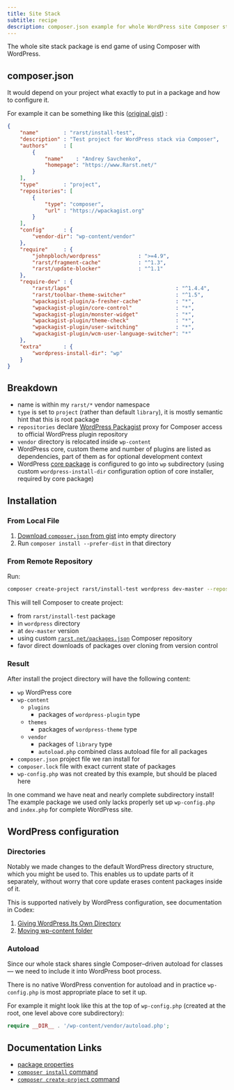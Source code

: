 ```yaml
---
title: Site Stack
subtitle: recipe
description: composer.json example for whole WordPress site Composer stack
---
```


The whole site stack package is end game of using Composer with WordPress.

## composer.json

It would depend on your project what exactly to put in a package and how to configure it. 

For example it can be something like this ([original gist](https://gist.github.com/Rarst/5300767)) :

```json
{
    "name"        : "rarst/install-test",
    "description" : "Test project for WordPress stack via Composer",
    "authors"     : [
        {
            "name"    : "Andrey Savchenko",
            "homepage": "https://www.Rarst.net/"
        }
    ],
    "type"        : "project",
    "repositories": [
        {
            "type": "composer",
            "url" : "https://wpackagist.org"
        }
    ],
    "config"      : {
        "vendor-dir": "wp-content/vendor"
    },
    "require"     : {
        "johnpbloch/wordpress"            : ">=4.9",
        "rarst/fragment-cache"            : "^1.3",
        "rarst/update-blocker"            : "^1.1"
    },
    "require-dev" : {
        "rarst/laps"                                  : "^1.4.4",
        "rarst/toolbar-theme-switcher"                : "^1.5",
        "wpackagist-plugin/a-fresher-cache"           : "*",
        "wpackagist-plugin/core-control"              : "*",
        "wpackagist-plugin/monster-widget"            : "*",
        "wpackagist-plugin/theme-check"               : "*",
        "wpackagist-plugin/user-switching"            : "*",
        "wpackagist-plugin/wcm-user-language-switcher": "*"
    },
    "extra"       : {
        "wordpress-install-dir": "wp"
    }
}
```

## Breakdown

 - name is within my `rarst/*` vendor namespace
 - `type` is set to `project` (rather than default `library`), it is mostly semantic hint that this is root package
 - `repositories` declare [WordPress Packagist](http://wpackagist.org/) proxy for Composer access to official WordPress plugin repository
 - `vendor` directory is relocated inside `wp-content`
 - WordPress core, custom theme and number of plugins are listed as dependencies, part of them as for optional development context
 - WordPress [core package](/_pages/recipe/core-package) is configured to go into `wp` subdirectory (using custom `wordpress-install-dir` configuration option of core installer, required by core package)

## Installation

### From Local File

1. [Download `composer.json` from gist](https://gist.github.com/Rarst/5300767/raw/composer.json) into empty directory
2. Run `composer install --prefer-dist` in that directory

### From Remote Repository

Run:

```bash
composer create-project rarst/install-test wordpress dev-master --repository-url=https://www.rarst.net --prefer-dist
```

This will tell Composer to create project:

 - from `rarst/install-test` package
 - in `wordpress` directory
 - at `dev-master` version
 - using custom [`rarst.net/packages.json`](https://www.rarst.net/packages.json) Composer repository
 - favor direct downloads of packages over cloning from version control

### Result

After install the project directory will have the following content:

 - `wp` WordPress core
 - `wp-content`
   - `plugins`
     - packages of `wordpress-plugin` type 
   - `themes`
     - packages of `wordpress-theme` type 
   - `vendor`
     - packages of `library` type
     - `autoload.php` combined class autoload file for all packages
 - `composer.json` project file we ran install for
 - `composer.lock` file with exact current state of packages
 - `wp-config.php` was not created by this example, but should be placed here

In one command we have neat and nearly complete subdirectory install! The example package we used only lacks properly set up `wp-config.php` and `index.php` for complete WordPress site.

## WordPress configuration

### Directories

Notably we made changes to the default WordPress directory structure, which you might be used to. This enables us to update parts of it separately, without worry that core update erases content packages inside of it.

This is supported natively by WordPress configuration, see documentation in Codex:

1. [Giving WordPress Its Own Directory](https://codex.wordpress.org/Giving_WordPress_Its_Own_Directory)
2. [Moving wp-content folder](https://codex.wordpress.org/Editing_wp-config.php#Moving_wp-content_folder) 

### Autoload

Since our whole stack shares single Composer–driven autoload for classes — we need to include it into WordPress boot process.

There is no native WordPress convention for autoload and in practice `wp-config.php` is most appropriate place to set it up.

For example it might look like this at the top of `wp-config.php` (created at the root, one level above core subdirectory):

```php
require __DIR__ . '/wp-content/vendor/autoload.php';
```

## Documentation Links

 - [package properties](http://getcomposer.org/doc/04-schema.md#properties)
 - [`composer install` command](http://getcomposer.org/doc/03-cli.md#install)
 - [`composer create-project` command](http://getcomposer.org/doc/03-cli.md#create-project)
